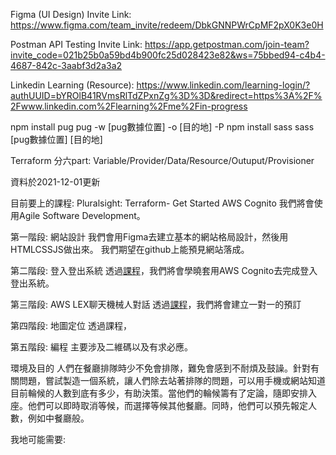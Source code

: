 Figma (UI Design) Invite Link:
https://www.figma.com/team_invite/redeem/DbkGNNPWrCpMF2pX0K3e0H 

Postman API Testing Invite Link:
https://app.getpostman.com/join-team?invite_code=021b25b0a59bd4b900fc25d028423e82&ws=75bbed94-c4b4-4687-842c-3aabf3d2a3a2

Linkedin Learning (Resource):
https://www.linkedin.com/learning-login/?authUUID=bYROlB41RVmsRlTdZPxnZg%3D%3D&redirect=https%3A%2F%2Fwww.linkedin.com%2Flearning%2Fme%2Fin-progress


npm install pug
pug -w [pug數據位置] -o [目的地] -P
npm install sass
sass [pug數據位置] [目的地]

Terraform 分六part: Variable/Provider/Data/Resource/Outuput/Provisioner

資料於2021-12-01更新

目前要上的課程:
    Pluralsight:
    Terraform- Get Started
    AWS Cognito
我們將會使用Agile Software Development。

第一階段: 網站設計
我們會用Figma去建立基本的網站格局設計，然後用HTMLCSSJS做出來。
我們期望在github上能預見網站落成。

第二階段: 登入登出系統
透過<a href="https://app.pluralsight.com/library/courses/implementing-user-access-authentication-amazon-cognito">課程</a>，我們將會學曉套用AWS Cognito去完成登入登出系統。

第三階段: AWS LEX聊天機械人對話
透過<a href="https://www.linkedin.com/learning/building-intelligent-chatbots-on-aws">課程</a>，我們將會建立一對一的預訂

第四階段: 地圖定位
透過<a href="https://app.pluralsight.com/library/courses/working-geolocation-html/table-of-contents"></a>課程，

第五階段: 編程
主要涉及二維碼以及有求必應。

環境及目的
人們在餐廳排隊時少不免會排隊，難免會感到不耐煩及鼓譟。針對有關問題，嘗試製造一個系統，讓人們除去站著排隊的問題，可以用手機或網站知道目前輪候的人數到底有多少，有助決策。當他們的輪候籌有了定論，隨即安排入座。他們可以即時取消等候，而選擇等候其他餐廳。同時，他們可以預先報定人數，例如中餐廳般。

我地可能需要:
